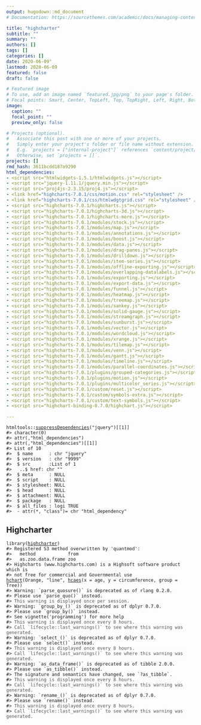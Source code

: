 ```yaml
---
output: hugodown::md_document
# Documentation: https://sourcethemes.com/academic/docs/managing-content/

title: "highcharter"
subtitle: ""
summary: ""
authors: []
tags: []
categories: []
date: 2020-06-09"
lastmod: 2020-06-09
featured: false
draft: false

# Featured image
# To use, add an image named `featured.jpg/png` to your page's folder.
# Focal points: Smart, Center, TopLeft, Top, TopRight, Left, Right, BottomLeft, Bottom, BottomRight.
image:
  caption: ""
  focal_point: ""
  preview_only: false

# Projects (optional).
#   Associate this post with one or more of your projects.
#   Simply enter your project's folder or file name without extension.
#   E.g. `projects = ["internal-project"]` references `content/project/deep-learning/index.md`.
#   Otherwise, set `projects = []`.
projects: []
rmd_hash: 3611bcdd187a9290
html_dependencies:
- <script src="htmlwidgets-1.5.1/htmlwidgets.js"></script>
- <script src="jquery-1.11.1/jquery.min.js"></script>
- <script src="proj4js-2.3.15/proj4.js"></script>
- <link href="highcharts-7.0.1/css/motion.css" rel="stylesheet" />
- <link href="highcharts-7.0.1/css/htmlwdgtgrid.css" rel="stylesheet" />
- <script src="highcharts-7.0.1/highcharts.js"></script>
- <script src="highcharts-7.0.1/highcharts-3d.js"></script>
- <script src="highcharts-7.0.1/highcharts-more.js"></script>
- <script src="highcharts-7.0.1/modules/stock.js"></script>
- <script src="highcharts-7.0.1/modules/map.js"></script>
- <script src="highcharts-7.0.1/modules/annotations.js"></script>
- <script src="highcharts-7.0.1/modules/boost.js"></script>
- <script src="highcharts-7.0.1/modules/data.js"></script>
- <script src="highcharts-7.0.1/modules/drag-panes.js"></script>
- <script src="highcharts-7.0.1/modules/drilldown.js"></script>
- <script src="highcharts-7.0.1/modules/item-series.js"></script>
- <script src="highcharts-7.0.1/modules/offline-exporting.js"></script>
- <script src="highcharts-7.0.1/modules/overlapping-datalabels.js"></script>
- <script src="highcharts-7.0.1/modules/exporting.js"></script>
- <script src="highcharts-7.0.1/modules/export-data.js"></script>
- <script src="highcharts-7.0.1/modules/funnel.js"></script>
- <script src="highcharts-7.0.1/modules/heatmap.js"></script>
- <script src="highcharts-7.0.1/modules/treemap.js"></script>
- <script src="highcharts-7.0.1/modules/sankey.js"></script>
- <script src="highcharts-7.0.1/modules/solid-gauge.js"></script>
- <script src="highcharts-7.0.1/modules/streamgraph.js"></script>
- <script src="highcharts-7.0.1/modules/sunburst.js"></script>
- <script src="highcharts-7.0.1/modules/vector.js"></script>
- <script src="highcharts-7.0.1/modules/wordcloud.js"></script>
- <script src="highcharts-7.0.1/modules/xrange.js"></script>
- <script src="highcharts-7.0.1/modules/tilemap.js"></script>
- <script src="highcharts-7.0.1/modules/venn.js"></script>
- <script src="highcharts-7.0.1/modules/gantt.js"></script>
- <script src="highcharts-7.0.1/modules/timeline.js"></script>
- <script src="highcharts-7.0.1/modules/parallel-coordinates.js"></script>
- <script src="highcharts-7.0.1/plugins/grouped-categories.js"></script>
- <script src="highcharts-7.0.1/plugins/motion.js"></script>
- <script src="highcharts-7.0.1/plugins/multicolor_series.js"></script>
- <script src="highcharts-7.0.1/custom/reset.js"></script>
- <script src="highcharts-7.0.1/custom/symbols-extra.js"></script>
- <script src="highcharts-7.0.1/custom/text-symbols.js"></script>
- <script src="highchart-binding-0.7.0/highchart.js"></script>

---
```


<div class="highlight">

<pre class='chroma'><code class='language-r' data-lang='r'><span class='k'>htmltools</span>::<span class='nf'><a href='https://rdrr.io/pkg/htmltools/man/suppressDependencies.html'>suppressDependencies</a></span>(<span class='s'>"jquery"</span>)[[<span class='m'>1</span>]]
<span class='c'>#&gt; character(0)</span>
<span class='c'>#&gt; attr(,"html_dependencies")</span>
<span class='c'>#&gt; attr(,"html_dependencies")[[1]]</span>
<span class='c'>#&gt; List of 10</span>
<span class='c'>#&gt;  $ name      : chr "jquery"</span>
<span class='c'>#&gt;  $ version   : chr "9999"</span>
<span class='c'>#&gt;  $ src       :List of 1</span>
<span class='c'>#&gt;   ..$ href: chr ""</span>
<span class='c'>#&gt;  $ meta      : NULL</span>
<span class='c'>#&gt;  $ script    : NULL</span>
<span class='c'>#&gt;  $ stylesheet: NULL</span>
<span class='c'>#&gt;  $ head      : NULL</span>
<span class='c'>#&gt;  $ attachment: NULL</span>
<span class='c'>#&gt;  $ package   : NULL</span>
<span class='c'>#&gt;  $ all_files : logi TRUE</span>
<span class='c'>#&gt;  - attr(*, "class")= chr "html_dependency"</span></code></pre>

</div>

Highcharter
-----------

<div class="highlight">

<pre class='chroma'><code class='language-r' data-lang='r'><span class='nf'>library</span>(<span class='k'><a href='https://rdrr.io/pkg/highcharter/man'>highcharter</a></span>)
<span class='c'>#&gt; Registered S3 method overwritten by 'quantmod':</span>
<span class='c'>#&gt;   method            from</span>
<span class='c'>#&gt;   as.zoo.data.frame zoo</span>
<span class='c'>#&gt; Highcharts (www.highcharts.com) is a Highsoft software product which is</span>
<span class='c'>#&gt; not free for commercial and Governmental use</span>
<span class='nf'><a href='https://rdrr.io/pkg/highcharter/man/hchart.html'>hchart</a></span>(<span class='k'>Orange</span>, <span class='s'>"line"</span>, <span class='nf'><a href='https://rdrr.io/pkg/highcharter/man/hcaes.html'>hcaes</a></span>(x = <span class='k'>age</span>, y = <span class='k'>circumference</span>, group = <span class='k'>Tree</span>))
<span class='c'>#&gt; Warning: `parse_quosure()` is deprecated as of rlang 0.2.0.</span>
<span class='c'>#&gt; Please use `parse_quo()` instead.</span>
<span class='c'>#&gt; <span style='color: #555555;'>This warning is displayed once per session.</span></span>
<span class='c'>#&gt; Warning: `group_by_()` is deprecated as of dplyr 0.7.0.</span>
<span class='c'>#&gt; Please use `group_by()` instead.</span>
<span class='c'>#&gt; See vignette('programming') for more help</span>
<span class='c'>#&gt; <span style='color: #555555;'>This warning is displayed once every 8 hours.</span></span>
<span class='c'>#&gt; <span style='color: #555555;'>Call `lifecycle::last_warnings()` to see where this warning was generated.</span></span>
<span class='c'>#&gt; Warning: `select_()` is deprecated as of dplyr 0.7.0.</span>
<span class='c'>#&gt; Please use `select()` instead.</span>
<span class='c'>#&gt; <span style='color: #555555;'>This warning is displayed once every 8 hours.</span></span>
<span class='c'>#&gt; <span style='color: #555555;'>Call `lifecycle::last_warnings()` to see where this warning was generated.</span></span>
<span class='c'>#&gt; Warning: `as_data_frame()` is deprecated as of tibble 2.0.0.</span>
<span class='c'>#&gt; Please use `as_tibble()` instead.</span>
<span class='c'>#&gt; The signature and semantics have changed, see `?as_tibble`.</span>
<span class='c'>#&gt; <span style='color: #555555;'>This warning is displayed once every 8 hours.</span></span>
<span class='c'>#&gt; <span style='color: #555555;'>Call `lifecycle::last_warnings()` to see where this warning was generated.</span></span>
<span class='c'>#&gt; Warning: `rename_()` is deprecated as of dplyr 0.7.0.</span>
<span class='c'>#&gt; Please use `rename()` instead.</span>
<span class='c'>#&gt; <span style='color: #555555;'>This warning is displayed once every 8 hours.</span></span>
<span class='c'>#&gt; <span style='color: #555555;'>Call `lifecycle::last_warnings()` to see where this warning was generated.</span></span>
<!--html_preserve--><div id="htmlwidget-baaebe6f3a6634e860c0" style="width:100%;height:500px;" class="highchart html-widget"></div>
<script type="application/json" data-for="htmlwidget-baaebe6f3a6634e860c0">{"x":{"hc_opts":{"title":{"text":null},"yAxis":{"title":{"text":"circumference"},"type":"linear"},"credits":{"enabled":false},"exporting":{"enabled":false},"plotOptions":{"series":{"label":{"enabled":false},"turboThreshold":0,"showInLegend":true},"treemap":{"layoutAlgorithm":"squarified"},"scatter":{"marker":{"symbol":"circle"}}},"series":[{"name":"3","data":[{"Tree":"3","age":118,"circumference":30,"x":118,"y":30},{"Tree":"3","age":484,"circumference":51,"x":484,"y":51},{"Tree":"3","age":664,"circumference":75,"x":664,"y":75},{"Tree":"3","age":1004,"circumference":108,"x":1004,"y":108},{"Tree":"3","age":1231,"circumference":115,"x":1231,"y":115},{"Tree":"3","age":1372,"circumference":139,"x":1372,"y":139},{"Tree":"3","age":1582,"circumference":140,"x":1582,"y":140}],"type":"line"},{"name":"1","data":[{"Tree":"1","age":118,"circumference":30,"x":118,"y":30},{"Tree":"1","age":484,"circumference":58,"x":484,"y":58},{"Tree":"1","age":664,"circumference":87,"x":664,"y":87},{"Tree":"1","age":1004,"circumference":115,"x":1004,"y":115},{"Tree":"1","age":1231,"circumference":120,"x":1231,"y":120},{"Tree":"1","age":1372,"circumference":142,"x":1372,"y":142},{"Tree":"1","age":1582,"circumference":145,"x":1582,"y":145}],"type":"line"},{"name":"5","data":[{"Tree":"5","age":118,"circumference":30,"x":118,"y":30},{"Tree":"5","age":484,"circumference":49,"x":484,"y":49},{"Tree":"5","age":664,"circumference":81,"x":664,"y":81},{"Tree":"5","age":1004,"circumference":125,"x":1004,"y":125},{"Tree":"5","age":1231,"circumference":142,"x":1231,"y":142},{"Tree":"5","age":1372,"circumference":174,"x":1372,"y":174},{"Tree":"5","age":1582,"circumference":177,"x":1582,"y":177}],"type":"line"},{"name":"2","data":[{"Tree":"2","age":118,"circumference":33,"x":118,"y":33},{"Tree":"2","age":484,"circumference":69,"x":484,"y":69},{"Tree":"2","age":664,"circumference":111,"x":664,"y":111},{"Tree":"2","age":1004,"circumference":156,"x":1004,"y":156},{"Tree":"2","age":1231,"circumference":172,"x":1231,"y":172},{"Tree":"2","age":1372,"circumference":203,"x":1372,"y":203},{"Tree":"2","age":1582,"circumference":203,"x":1582,"y":203}],"type":"line"},{"name":"4","data":[{"Tree":"4","age":118,"circumference":32,"x":118,"y":32},{"Tree":"4","age":484,"circumference":62,"x":484,"y":62},{"Tree":"4","age":664,"circumference":112,"x":664,"y":112},{"Tree":"4","age":1004,"circumference":167,"x":1004,"y":167},{"Tree":"4","age":1231,"circumference":179,"x":1231,"y":179},{"Tree":"4","age":1372,"circumference":209,"x":1372,"y":209},{"Tree":"4","age":1582,"circumference":214,"x":1582,"y":214}],"type":"line"}],"xAxis":{"type":"linear","title":{"text":"age"},"categories":null}},"theme":{"chart":{"backgroundColor":"transparent"}},"conf_opts":{"global":{"Date":null,"VMLRadialGradientURL":"http =//code.highcharts.com/list(version)/gfx/vml-radial-gradient.png","canvasToolsURL":"http =//code.highcharts.com/list(version)/modules/canvas-tools.js","getTimezoneOffset":null,"timezoneOffset":0,"useUTC":true},"lang":{"contextButtonTitle":"Chart context menu","decimalPoint":".","downloadJPEG":"Download JPEG image","downloadPDF":"Download PDF document","downloadPNG":"Download PNG image","downloadSVG":"Download SVG vector image","drillUpText":"Back to {series.name}","invalidDate":null,"loading":"Loading...","months":["January","February","March","April","May","June","July","August","September","October","November","December"],"noData":"No data to display","numericSymbols":["k","M","G","T","P","E"],"printChart":"Print chart","resetZoom":"Reset zoom","resetZoomTitle":"Reset zoom level 1:1","shortMonths":["Jan","Feb","Mar","Apr","May","Jun","Jul","Aug","Sep","Oct","Nov","Dec"],"thousandsSep":" ","weekdays":["Sunday","Monday","Tuesday","Wednesday","Thursday","Friday","Saturday"]}},"type":"chart","fonts":[],"debug":false},"evals":[],"jsHooks":[]}</script><!--/html_preserve--></code></pre>

</div>

